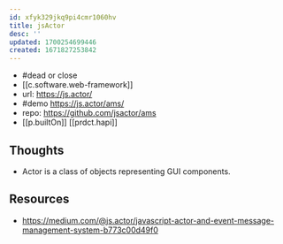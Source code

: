 ```yaml
---
id: xfyk329jkq9pi4cmr1060hv
title: jsActor
desc: ''
updated: 1700254699446
created: 1671827253842
---
```


- #dead or close
- [[c.software.web-framework]]
- url: https://js.actor/
- #demo https://js.actor/ams/
- repo: https://github.com/jsactor/ams
- [[p.builtOn]] [[prdct.hapi]]
  
## Thoughts

- Actor is a class of objects representing GUI components.

## Resources

- https://medium.com/@js.actor/javascript-actor-and-event-message-management-system-b773c00d49f0
